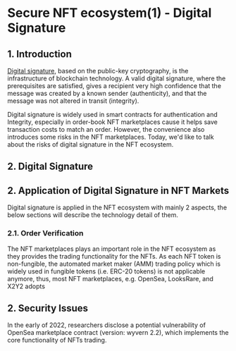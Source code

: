 # Secure NFT ecosystem(1) - Digital Signature

## 1. Introduction

[Digital signature](https://en.wikipedia.org/wiki/Digital_signature), based on the public-key cryptography, is the infrastructure of blockchain technology. A valid digital signature, where the prerequisites are satisfied, gives a recipient very high confidence that the message was created by a known sender (authenticity), and that the message was not altered in transit (integrity). 

Digital signature is widely used in smart contracts for authentication and Integrity, especially in order-book NFT marketplaces cause it helps save transaction costs to match an order. However, the convenience also introduces some risks in the NFT marketplaces. Today, we'd like to talk about the risks of digital signature in the NFT ecosystem.

## 2. Digital Signature



## 2. Application of Digital Signature in NFT Markets

Digital signature is applied in the NFT ecosystem with mainly 2 aspects, the below sections will describe the technology detail of them.

### 2.1. Order Verification

The NFT marketplaces plays an important role in the NFT ecosystem as they provides the trading functionality for the NFTs.   As each NFT token is non-fungible, the automated market maker (AMM) trading policy which is widely used in fungible tokens (i.e. ERC-20 tokens) is not applicable anymore, thus, most NFT marketplaces, e.g. OpenSea, LooksRare, and X2Y2  adopts 

## 2. Security Issues

In the early of 2022, researchers disclose a potential vulnerability of OpenSea marketplace contract (version: wyvern 2.2), which implements the core functionality of NFTs trading. 